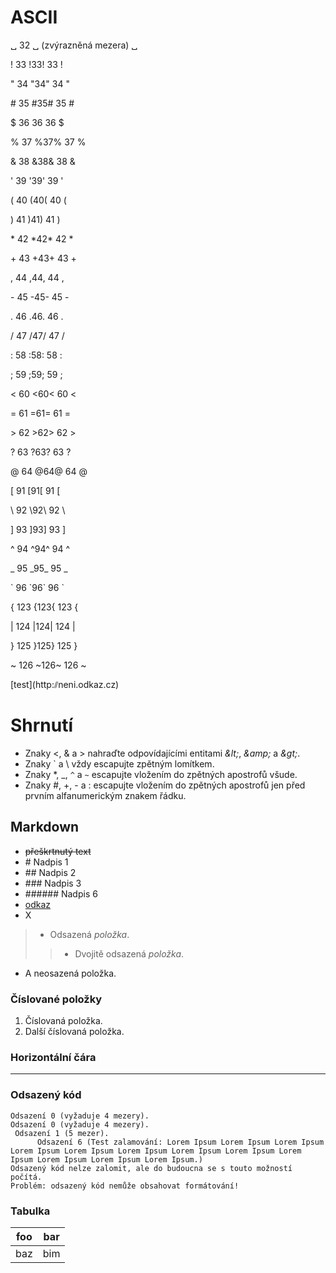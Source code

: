 # ASCII

␣ 32 ␣ (zvýrazněná mezera) ␣

! 33 !33! 33 !

" 34 "34" 34 "

\# 35 #35# 35 #

$ 36 $36$ 36 $

% 37 %37% 37 %

&amp; 38 &amp;38&amp; 38 &amp;

' 39 '39' 39 '

( 40 (40( 40 (

) 41 )41) 41 )

\* 42 \*42\* 42 \*

\+ 43 +43+ 43 +

, 44 ,44, 44 ,

\- 45 -45- 45 -

. 46 .46. 46 .

/ 47 /47/ 47 /

\: 58 :58: 58 :

; 59 ;59; 59 ;

&lt; 60 &lt;60&lt; 60 &lt;

= 61 =61= 61 =

&gt; 62 &gt;62&gt; 62 &gt;

? 63 ?63? 63 ?

@ 64 @64@ 64 @

[ 91 [91[ 91 [

\\ 92 \\92\\ 92 \\

] 93 ]93] 93 ]

^ 94 \^94^ 94 ^

_ 95 \_95_ 95 _

\` 96 \`96\` 96 \`

{ 123 {123{ 123 {

\| 124 \|124\| 124 \|

} 125 }125} 125 }

~ 126 \~126~ 126 ~

\[test]\(http:⫽neni.odkaz.cz)

# Shrnutí
* Znaky &lt;, &amp; a &gt; nahraďte odpovídajícími entitami *&amp;lt;*, *&amp;amp;* a *&amp;gt;*.
* Znaky \` a \\ vždy escapujte zpětným lomítkem.
* Znaky \*, \_, `^` a `~` escapujte vložením do zpětných apostrofů všude.
* Znaky #, +, - a : escapujte vložením do zpětných apostrofů jen před prvním alfanumerickým znakem řádku.

## Markdown
* ~~přeškrtnutý text~~
* \# Nadpis 1
* \## Nadpis 2
* \### Nadpis 3
* \###### Nadpis 6
* [odkaz](http://www.adresa.cz)
* X
> * Odsazená *položka*.
>> * Dvojitě odsazená *položka*.
* A neosazená položka.

### Číslované položky
1. Číslovaná položka.
1. Další číslovaná položka.


### Horizontální čára
***

### Odsazený kód
    Odsazení 0 (vyžaduje 4 mezery).
    Odsazení 0 (vyžaduje 4 mezery).
     Odsazení 1 (5 mezer).
          Odsazení 6 (Test zalamování: Lorem Ipsum Lorem Ipsum Lorem Ipsum Lorem Ipsum Lorem Ipsum Lorem Ipsum Lorem Ipsum Lorem Ipsum Lorem Ipsum Lorem Ipsum Lorem Ipsum Lorem Ipsum.)
    Odsazený kód nelze zalomit, ale do budoucna se s touto možností počítá.
    Problém: odsazený kód nemůže obsahovat formátování!

### Tabulka

| foo | bar |
| --- | --- |
| baz | bim |
